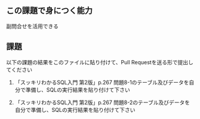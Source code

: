 ## この課題で身につく能力

副問合せを活用できる

## 課題

以下の課題の結果をこのファイルに貼り付けて、Pull Requestを送る形で提出してください

1. 「スッキリわかるSQL入門 第2版」p.267 問題8-1のテーブル及びデータを自分で準備し、SQLの実行結果を貼り付けて下さい

2. 「スッキリわかるSQL入門 第2版」p.267 問題8-2のテーブル及びデータを自分で準備し、SQLの実行結果を貼り付けて下さい

